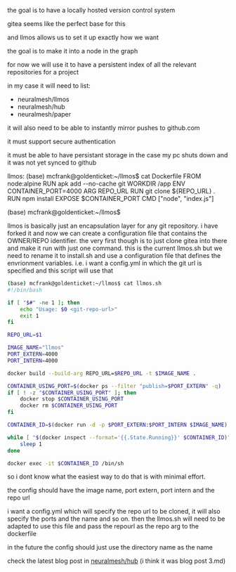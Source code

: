 the goal is to have a locally hosted version control system

gitea seems like the perfect base for this

and llmos allows us to set it up exactly how we want

the goal is to make it into a node in the graph

for now we will use it to have a persistent index of all the relevant repositories for a project

in my case it will need to list:

- neuralmesh/llmos
- neuralmesh/hub
- neuralmesh/paper

it will also need to be able to instantly mirror pushes to github.com

it must support secure authentication

it must be able to have persistant storage in the case my pc shuts down and it was not yet synced to github

llmos:
(base) mcfrank@goldenticket:~/llmos$ cat Dockerfile
FROM node:alpine
RUN apk add --no-cache git
WORKDIR /app
ENV CONTAINER_PORT=4000
ARG REPO_URL
RUN git clone ${REPO_URL} .
RUN npm install
EXPOSE $CONTAINER_PORT
CMD ["node", "index.js"]

(base) mcfrank@goldenticket:~/llmos$

llmos is basically just an encapsulation layer for any git repository. i have forked it and now we can create a configuration file that contains the OWNER/REPO identifier. the very first though  is to just clone gitea into there and make it run with just one command. this is the current llmos.sh but we need to rename it to install.sh and use a configuration file that defines the envrionment variables. i.e. i want a config.yml in which the git url is specified and this script will use that 

```bash
(base) mcfrank@goldenticket:~/llmos$ cat llmos.sh
#!/bin/bash

if [ "$#" -ne 1 ]; then
    echo "Usage: $0 <git-repo-url>"
    exit 1
fi

REPO_URL=$1

IMAGE_NAME="llmos"
PORT_EXTERN=4000
PORT_INTERN=4000

docker build --build-arg REPO_URL=$REPO_URL -t $IMAGE_NAME .

CONTAINER_USING_PORT=$(docker ps --filter "publish=$PORT_EXTERN" -q)
if [ ! -z "$CONTAINER_USING_PORT" ]; then
    docker stop $CONTAINER_USING_PORT
    docker rm $CONTAINER_USING_PORT
fi

CONTAINER_ID=$(docker run -d -p $PORT_EXTERN:$PORT_INTERN $IMAGE_NAME)

while [ "$(docker inspect --format='{{.State.Running}}' $CONTAINER_ID)" != "true" ]; do
    sleep 1
done

docker exec -it $CONTAINER_ID /bin/sh

```

so i dont know what the easiest way to do that is with minimal effort.

the config should have the image name, port extern, port intern and the repo url

i want a config.yml which will specify the repo url to be cloned, it will also specify the ports and the name and so on. then the llmos.sh will need to be adapted to use this file and pass the repourl as the repo arg to the dockerfile

in the future the config should just use the directory name as the name


check the latest blog post in [neuralmesh/hub](hub.apimesh.io) (i think it was blog post 3.md)
